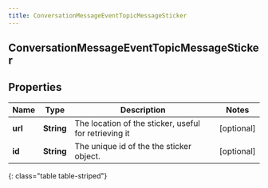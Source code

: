 ```yaml
---
title: ConversationMessageEventTopicMessageSticker
---
```

## ConversationMessageEventTopicMessageSticker


## Properties

| Name | Type | Description | Notes |
| ------------ | ------------- | ------------- | ------------- |
| **url** | <!----><!---->**String**<!----> | The location of the sticker, useful for retrieving it |  [optional] |
| **id** | <!----><!---->**String**<!----> | The unique id of the the sticker object. |  [optional] |
{: class="table table-striped"}



